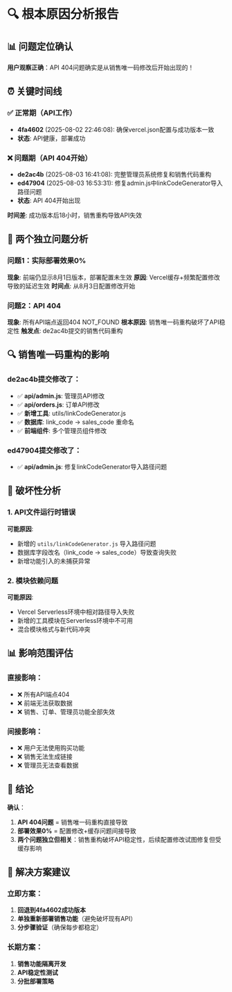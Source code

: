 # 🔍 根本原因分析报告

## 📊 问题定位确认

**用户观察正确**：API 404问题确实是从销售唯一码修改后开始出现的！

## ⏰ 关键时间线

### ✅ 正常期（API工作）
- **4fa4602** (2025-08-02 22:46:08): 确保vercel.json配置与成功版本一致
- **状态**: API健康，部署成功

### ❌ 问题期（API 404开始）
- **de2ac4b** (2025-08-03 16:41:08): 完整管理员系统修复和销售代码重构
- **ed47904** (2025-08-03 16:53:31): 修复admin.js中linkCodeGenerator导入路径问题
- **状态**: API 404开始出现

**时间差**: 成功版本后18小时，销售重构导致API失效

## 🎯 两个独立问题分析

### 问题1：实际部署效果0%
**现象**: 前端仍显示8月1日版本，部署配置未生效
**原因**: Vercel缓存+频繁配置修改导致的延迟生效
**时间点**: 从8月3日配置修改开始

### 问题2：API 404 
**现象**: 所有API端点返回404 NOT_FOUND
**根本原因**: 销售唯一码重构破坏了API稳定性
**触发点**: de2ac4b提交的销售代码重构

## 🔍 销售唯一码重构的影响

### de2ac4b提交修改了：
- ✅ **api/admin.js**: 管理员API修改
- ✅ **api/orders.js**: 订单API修改  
- ✅ **新增工具**: utils/linkCodeGenerator.js
- ✅ **数据库**: link_code → sales_code 重命名
- ✅ **前端组件**: 多个管理员组件修改

### ed47904提交修改了：
- ✅ **api/admin.js**: 修复linkCodeGenerator导入路径问题

## 🚨 破坏性分析

### 1. API文件运行时错误
**可能原因**:
- 新增的 `utils/linkCodeGenerator.js` 导入路径问题
- 数据库字段改名（link_code → sales_code）导致查询失败
- 新增功能引入的未捕获异常

### 2. 模块依赖问题
**可能原因**:
- Vercel Serverless环境中相对路径导入失败
- 新增的工具模块在Serverless环境中不可用
- 混合模块格式与新代码冲突

## 📊 影响范围评估

### 直接影响：
- ❌ 所有API端点404
- ❌ 前端无法获取数据
- ❌ 销售、订单、管理员功能全部失效

### 间接影响：
- ❌ 用户无法使用购买功能
- ❌ 销售无法生成链接
- ❌ 管理员无法查看数据

## 🎯 结论

**确认**：
1. **API 404问题** = 销售唯一码重构直接导致
2. **部署效果0%** = 配置修改+缓存问题间接导致
3. **两个问题独立但相关**：销售重构破坏API稳定性，后续配置修改试图修复但受缓存影响

## 🚀 解决方案建议

### 立即方案：
1. **回退到4fa4602成功版本**
2. **单独重新部署销售功能**（避免破坏现有API）
3. **分步骤验证**（确保每步都稳定）

### 长期方案：
1. **销售功能隔离开发**
2. **API稳定性测试**
3. **分批部署策略**